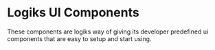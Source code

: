 # Logiks UI Components

These components are logiks way of giving its developer predefined ui components that
are easy to setup and start using.